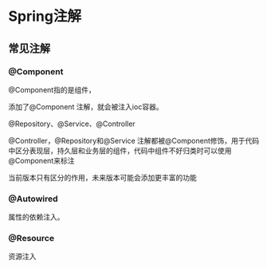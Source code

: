 # Spring注解

## 常见注解

### @Component 

@Component指的是组件，

添加了@Component 注解，就会被注入ioc容器。



@Repository、@Service、@Controller

@Controller，@Repository和@Service 注解都被@Component修饰，用于代码中区分表现层，持久层和业务层的组件，代码中组件不好归类时可以使用@Component来标注

当前版本只有区分的作用，未来版本可能会添加更丰富的功能

### @Autowired

属性的依赖注入。

### @Resource

资源注入



